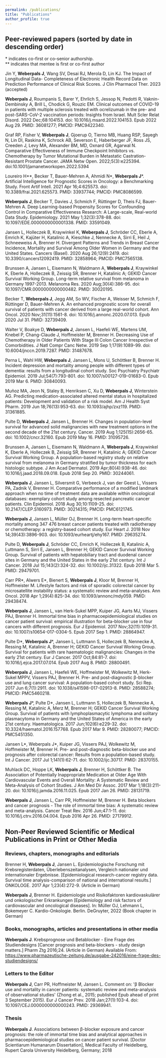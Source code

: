 ```yaml
---
permalink: /publications/
title: "Publications"
author_profile: true
---
```


## Peer-reviewed papers (sorted by date in descending order)

\* indicates co-first or co-senior authorship. <br>
** indicates that mentee is first or co-first author 

Jin Y, **Weberpals J**, Wang SV, Desai RJ, Merola D, Lin KJ. The Impact of Longitudinal Data- Completeness of Electronic Health Record Data on Prediction Performance of Clinical Risk Scores. J Clin Pharmacol Ther. 2023 (accepted)

**Weberpals J**, Roumpanis S, Barer Y, Ehrlich S, Jessop N, Pedotti R, Vaknin-Dembinsky A, Brill L, Chodick G, Rouzic EM. Clinical outcomes of COVID-19 in patients with multiple sclerosis treated with ocrelizumab in the pre- and post-SARS-CoV-2 vaccination periods: Insights from Israel. Mult Scler Relat Disord. 2022 Dec;68:104153. doi: 10.1016/j.msard.2022.104153. Epub 2022 Aug 29. PMID: 36081277; PMCID: PMC9422340.

Graf RP, Fisher V, **Weberpals J**, Gjoerup O, Tierno MB, Huang RSP, Sayegh N, Lin DI, Raskina K, Schrock AB, Severson E, Haberberger JF, Ross JS, Creeden J, Levy MA, Alexander BM, MD, Oxnard GR, Agarwal N. Comparative Effectiveness of Immune Checkpoint Inhibitors vs. Chemotherapy by Tumor Mutational Burden in Metastatic Castration-Resistant Prostate Cancer. JAMA Netw Open. 2022;5(3):e225394. doi:10.1001/jamanetworkopen.2022.5394

Loureiro H\*\*, Becker T, Bauer-Mehren A, Ahmidi N\*, **Weberpals J**\*. Artificial Intelligence for Prognostic Scores in Oncology: a Benchmarking Study. Front Artif Intell. 2021 Apr 16;4:625573. doi: 10.3389/frai.2021.625573. PMID: 33937744; PMCID: PMC8086599.

**Weberpals J**, Becker T, Davies J, Schmich F, Rüttinger D, Theis FJ, Bauer-Mehren A. Deep Learning-based Propensity Scores for Confounding Control in Comparative Effectiveness Research: A Large-scale, Real-world Data Study. Epidemiology. 2021 May 1;32(3):378-88. doi: 10.1097/EDE.0000000000001338. PMID: 33591049.

Jansen L, Holleczek B, Kraywinkel K, **Weberpals J**, Schröder CC, Eberle A, Emrich K, Kajüter H, Katalinic A, Kieschke J, Nennecke A, Sirri E, Heil J, Schneeweiss A, Brenner H. Divergent Patterns and Trends in Breast Cancer Incidence, Mortality and Survival Among Older Women in Germany and the United States. Cancers (Basel). 2020 Aug 26;12(9):2419. doi: 10.3390/cancers12092419. PMID: 32858964; PMCID: PMC7565138.

Brunssen A, Jansen L, Eisemann N, Waldmann A, **Weberpals J**, Kraywinkel K, Eberle A, Holleczek B, Zeissig SR, Brenner H, Katalinic A; GEKID Cancer Survival Working Group. Long-term relative survival from melanoma in Germany 1997-2013. Melanoma Res. 2020 Aug;30(4):386-95. doi: 10.1097/CMR.0000000000000482. PMID: 30020195.

Becker T, **Weberpals J**, Jegg AM, So WV, Fischer A, Weisser M, Schmich F, Rüttinger D, Bauer-Mehren A. An enhanced prognostic score for overall survival of patients with cancer derived from a large real-world cohort. Ann Oncol. 2020 Nov;31(11):1561-8. doi: 10.1016/j.annonc.2020.07.013. Epub 2020 Jul 31. PMID: 32739409.

Walter V, Boakye D, **Weberpals J**, Jansen L, Haefeli WE, Martens UM, Knebel P, Chang-Claude J, Hoffmeister M, Brenner H. Decreasing Use of Chemotherapy in Older Patients With Stage III Colon Cancer Irrespective of Comorbidities. J Natl Compr Canc Netw. 2019 Sep 1;17(9):1089-99. doi: 10.6004/jnccn.2019.7287. PMID: 31487678.

Perna L, Wahl HW, **Weberpals J**, Jansen L, Mons U, Schöttker B, Brenner H. Incident depression and mortality among people with different types of dementia: results from a longitudinal cohort study. Soc Psychiatry Psychiatr Epidemiol. 2019 Jul;54(7):793-801. doi: 10.1007/s00127-019-01683-0. Epub 2019 Mar 6. PMID: 30840093.

Muñoz MA, Jeon N, Staley B, Henriksen C, Xu D, **Weberpals J**, Winterstein AG. Predicting medication-associated altered mental status in hospitalized patients: Development and validation of a risk model. Am J Health Syst Pharm. 2019 Jun 18;76(13):953-63. doi: 10.1093/ajhp/zxz119. PMID: 31361885.

Pulte D, **Weberpals J**, Jansen L, Brenner H. Changes in population-level survival for advanced solid malignancies with new treatment options in the second decade of the 21st century. Cancer. 2019 Aug 1;125(15):2656-65. doi: 10.1002/cncr.32160. Epub 2019 May 16. PMID: 31095726.

Brunssen A, Jansen L, Eisemann N, Waldmann A, **Weberpals J**, Kraywinkel K, Eberle A, Holleczek B, Zeissig SR, Brenner H, Katalinic A; GEKID Cancer Survival Working Group. A population-based registry study on relative survival from melanoma in Germany stratified by tumor thickness for each histologic subtype. J Am Acad Dermatol. 2019 Apr;80(4):938-46. doi: 10.1016/j.jaad.2018.09.018. Epub 2018 Sep 20. PMID: 30244061.

**Weberpals J**, Jansen L, Silversmit G, Verbeeck J, van der Geest L, Vissers PA, Zadnik V, Brenner H. Comparative performance of a modified landmark approach when no time of treatment data are available within oncological databases: exemplary cohort study among resected pancreatic cancer patients. Clin Epidemiol. 2018 Aug 30;10:1109-25. doi: 10.2147/CLEP.S160973. PMID: 30214315; PMCID: PMC6121745.

**Weberpals J**, Jansen L, Müller OJ, Brenner H. Long-term heart-specific mortality among 347 476 breast cancer patients treated with radiotherapy or chemotherapy: a registry-based cohort study. Eur Heart J. 2018 Nov 14;39(43):3896-903. doi: 10.1093/eurheartj/ehy167. PMID: 29635274.

Pulte D, **Weberpals J**, Schröder CC, Emrich K, Holleczek B, Katalinic A, Luttmann S, Sirri E, Jansen L, Brenner H; GEKID Cancer Survival Working Group. Survival of patients with hepatobiliary tract and duodenal cancer sites in Germany and the United States in the early 21st century. Int J Cancer. 2018 Jul 15;143(2):324-32. doi: 10.1002/ijc.31322. Epub 2018 Mar 5. PMID: 29479701.

Carr PR\*, Alwers E\*, Bienert S, **Weberpals J**, Kloor M, Brenner H, Hoffmeister M. Lifestyle factors and risk of sporadic colorectal cancer by microsatellite instability status: a systematic review and meta-analyses. Ann Oncol. 2018 Apr 1;29(4):825-34. doi: 10.1093/annonc/mdy059. PMID: 29438474.

**Weberpals J**, Jansen L, van Herk-Sukel MPP, Kuiper JG, Aarts MJ, Vissers PAJ, Brenner H. Immortal time bias in pharmacoepidemiological studies on cancer patient survival: empirical illustration for beta-blocker use in four cancers with different prognosis. Eur J Epidemiol. 2017 Nov;32(11):1019-31. doi: 10.1007/s10654-017-0304-5. Epub 2017 Sep 1. PMID: 28864947.

Pulte D*, **Weberpals J**\*, Jansen L, Luttmann S, Holleczek B, Nennecke A, Ressing M, Katalinic A, Brenner H; GEKID Cancer Survival Working Group. Survival for patients with rare haematologic malignancies: Changes in the early 21st century. Eur J Cancer. 2017 Oct;84:81-7. doi: 10.1016/j.ejca.2017.07.014. Epub 2017 Aug 8. PMID: 28800491.

**Weberpals J**, Jansen L, Haefeli WE, Hoffmeister M, Wolkewitz M, Herk-Sukel MPPV, Vissers PAJ, Brenner H. Pre- and post-diagnostic β-blocker use and lung cancer survival: A population-based cohort study. Sci Rep. 2017 Jun 6;7(1):2911. doi: 10.1038/s41598-017-02913-8. PMID: 28588274; PMCID: PMC5460218.

**Weberpals J**\*, Pulte D*, Jansen L, Luttmann S, Holleczek B, Nennecke A, Ressing M, Katalinic A, Merz M, Brenner H; GEKID Cancer Survival Working Group. Survival of patients with lymphoplasmacytic lymphoma and solitary plasmacytoma in Germany and the United States of America in the early 21st century. Haematologica. 2017 Jun;102(6):e229-32. doi: 10.3324/haematol.2016.157768. Epub 2017 Mar 9. PMID: 28280077; PMCID: PMC5451350.

Jansen L*, Weberpals J*, Kuiper JG, Vissers PAJ, Wolkewitz M, Hoffmeister M, Brenner H. Pre- and post-diagnostic beta-blocker use and prognosis after colorectal cancer: Results from a population-based study. Int J Cancer. 2017 Jul 1;141(1):62-71. doi: 10.1002/ijc.30717. PMID: 28370155.

Muhlack DC, Hoppe LK, **Weberpals J**, Brenner H, Schöttker B. The Association of Potentially Inappropriate Medication at Older Age With Cardiovascular Events and Overall Mortality: A Systematic Review and Meta-Analysis of Cohort Studies. J Am Med Dir Assoc. 2017 Mar 1;18(3):211-20. doi: 10.1016/j.jamda.2016.11.025. Epub 2017 Jan 26. PMID: 28131719.

**Weberpals J**, Jansen L, Carr PR, Hoffmeister M, Brenner H. Beta blockers and cancer prognosis - The role of immortal time bias: A systematic review and meta-analysis. Cancer Treat Rev. 2016 Jun;47:1-11. doi: 10.1016/j.ctrv.2016.04.004. Epub 2016 Apr 26. PMID: 27179912.

## Non-Peer Reviewed Scientific or Medical Publications in Print or Other Media

### Reviews, chapters, monographs and editorials

Brenner H, **Weberpals J**, Jansen L. Epidemiologische Forschung mit Krebsregisterdaten, Überlebenszeitanalysen, Vergleich nationaler und internationaler Ergebnisse. [Epidemiological research-cancer registry data. Survival time analysis-comparison of national and international results.] ONKOLOGE. 2017 Apr 1;23(4):272-9. (Article in German)

**Weberpals J**, Brenner H. Epidemiologie und Risikofaktoren kardiovaskulärer und onkologischer Erkrankungen [Epidemiology and risk factors of cardiovascular and oncological diseases]. In: Müller OJ, Lehmann L, Bokemeyer C. Kardio-Onkologie. Berlin. DeGruyter, 2022 (Book chapter in German)

### Books, monographs, articles and presentations in other media 

**Weberpals J**. Krebsprognose und Betablocker - Eine Frage des Studiendesigns [Cancer prognosis and beta-blockers - study design matters.] Pharm Ztg 2016;24. (Article in German) Available From: https://www.pharmazeutische-zeitung.de/ausgabe-242016/eine-frage-des-studiendesigns/


### Letters to the Editor

**Weberpals J**, Carr PR, Hoffmeister M, Jansen L. Comment on: 'β Blocker use and mortality in cancer patients: systematic review and meta-analysis of observational studies' (Zhong et al., 2015; published Epub ahead of print 3 September 2015). Eur J Cancer Prev. 2018 Jan;27(1):103-4. doi: 10.1097/CEJ.0000000000000243. PMID: 29369941.

### Thesis

**Weberpals J**. Associations between β-blocker exposure and cancer prognosis: the role of immortal time bias and analytical approaches in pharmacoepidemiological studies on cancer patient survival. [Doctor Scientiarum Humanarum Dissertation], Medical Faculty of Heidelberg, Rupert Carola University Heidelberg, Germany; 2018
